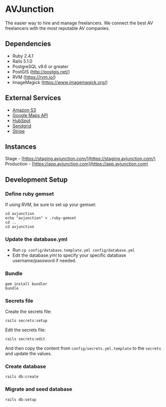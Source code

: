 # AVJunction

The easier way to hire and manage freelancers. We connect the best AV freelancers with the most reputable AV companies.

## Dependencies

- Ruby 2.4.1
- Rails 5.1.0
- PostgreSQL v9.6 or greater
- PostGIS (http://postgis.net/)
- RVM (https://rvm.io/)
- ImageMagick (https://www.imagemagick.org/)

## External Services

* [Amazon S3](https://aws.amazon.com/s3)
* [Google Maps API](https://developers.google.com/maps/)
* [HubSpot](https://www.hubspot.com)
* [Sendgrid](https://sendgrid.com)
* [Stripe](https://www.stripe.com)

## Instances

Stage - [https://staging.avjunction.com/](https://staging.avjunction.com/)
Production - [https://app.avjunction.com](https://app.avjunction.com)

## Development Setup

### Define ruby gemset

If using RVM, be sure to set up your gemset:

    cd avjunction
    echo "avjunction" > .ruby-gemset
    cd ..
    cd avjunction

### Update the database.yml

- Run `cp config/database.template.yml config/database.yml`
- Edit the database.yml to specify your specific database username/password if needed.

### Bundle

    gem install bundler
    bundle

### Secrets file

Create the secrets file:

    rails secrets:setup

Edit the secrets file:

    rails secrets:edit

And then copy the content from `config/secrets.yml.template` to the `secrets` and update the values.

### Create database

    rails db:create

### Migrate and seed database

    rails db:setup
